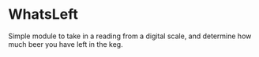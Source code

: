 # WhatsLeft
Simple module to take in a reading from a digital scale, and determine how much beer you have left in the keg.
